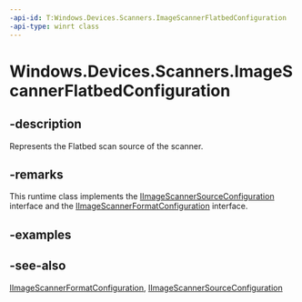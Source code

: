 ----api-id: T:Windows.Devices.Scanners.ImageScannerFlatbedConfiguration
-api-type: winrt class
---<!-- Class syntax.public class ImageScannerFlatbedConfiguration : Windows.Devices.Scanners.IImageScannerFormatConfiguration, Windows.Devices.Scanners.IImageScannerSourceConfiguration--># Windows.Devices.Scanners.ImageScannerFlatbedConfiguration## -descriptionRepresents the Flatbed scan source of the scanner.## -remarksThis runtime class implements the [IImageScannerSourceConfiguration](iimagescannersourceconfiguration.md) interface and the [IImageScannerFormatConfiguration](iimagescannerformatconfiguration.md) interface.## -examples## -see-also[IImageScannerFormatConfiguration](iimagescannerformatconfiguration.md), [IImageScannerSourceConfiguration](iimagescannersourceconfiguration.md)